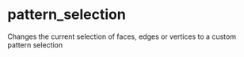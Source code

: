 # pattern_selection
Changes the current selection of faces, edges or vertices to a custom pattern selection
